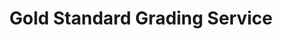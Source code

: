 ---
title: "Gold Standard Grading Service"
url: /schwegenheim/gold-standard-grading-service/
shop: Sammler
---